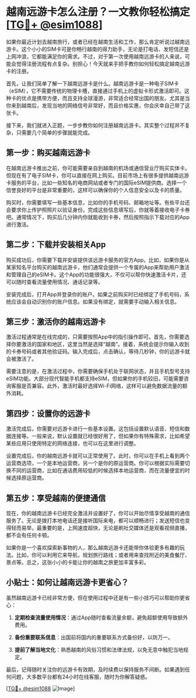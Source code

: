 # 越南远游卡怎么注册？一文教你轻松搞定[[TG💪+ @esim1088](https://t.me/s/esim1088)]

如果你最近计划去越南旅行，或者已经在越南生活和工作，那么肯定听说过越南远游卡。这个小小的SIM卡可是你畅行越南的得力助手，无论是打电话、发短信还是上网冲浪，它都能满足你的需求。不过，对于第一次使用越南远游卡的人来说，可能会觉得注册流程有点复杂。别担心！今天就来手把手教你如何轻松搞定越南远游卡的注册。

首先，让我们简单了解一下越南远游卡是什么。越南远游卡是一种电子SIM卡（eSIM），它不需要传统的物理卡槽，直接通过手机上的虚拟卡形式激活即可。这种卡的优点是携带方便，而且支持全球漫游，非常适合经常出国的朋友。尤其是当你来到越南后，发现当地的网络信号非常好，而且价格实惠，你会庆幸自己带了这张卡。

接下来，我们就进入正题，一步步教你如何注册越南远游卡。其实整个过程并不复杂，只需要几个简单的步骤就能完成。

## 第一步：购买越南远游卡

在越南远游卡推出之前，你可能需要亲自到越南的机场或通信营业厅购买实体卡。但现在有了电子SIM卡，你可以直接在网上购买。目前市场上有很多提供越南远游卡服务的平台，比如一些知名的电商网站或者专门的国际eSIM提供商。选择一个信誉良好的平台是非常重要的，这样可以确保你的个人信息安全以及卡的质量。

购买时，你需要填写一些基本信息，比如你的手机号码、邮箱地址等。有些平台还会要求你上传护照照片以验证身份。完成这些信息填写后，你就等着接收电子卡券吧。通常情况下，购买后几分钟内你就能收到卡券，然后按照指示下载对应的App进行激活。

## 第二步：下载并安装相关App

购买成功后，你需要下载并安装提供该远游卡服务的官方App。比如，如果你是从某家知名平台购买的越南远游卡，他们通常会提供一个专属的App来帮助用户激活和管理自己的eSIM卡。这个App的功能很强大，不仅可以帮你快速激活卡片，还可以随时查看流量使用情况、通话记录等。

安装完成后，打开App并登录你的账户。如果之前购买时已经绑定了手机号码，系统应该会自动识别你的账户信息。如果没有绑定，就需要手动输入相关信息。

## 第三步：激活你的越南远游卡

激活过程通常是在线完成的，只需要按照App中的指引操作即可。首先，你需要选择你要激活的国家和地区，这里当然是选择“越南”。接着，系统会提示你输入收到的卡券号码或者其他验证码。输入完成后，点击确认，等待几秒钟，你的远游卡就会被激活了。

需要注意的是，在激活过程中，你需要确保手机处于联网状态，并且手机型号支持eSIM功能。大部分现代智能手机都支持eSIM，但如果你的手机较旧，可能需要咨询客服是否兼容。此外，激活时最好选择Wi-Fi网络，这样可以避免数据流量的额外消耗。

## 第四步：设置你的远游卡

激活完成后，你需要对远游卡进行一些基本设置。这包括设置默认语音、短信和数据连接等。一般来说，默认设置就已经很好用了，但如果你有特殊需求，比如希望某些应用只使用特定的网络连接，也可以在这里进行调整。

设置完成后，你的越南远游卡就可以正常使用了。此时，你可以在手机上看到两个运营商选项，一个是本地运营商，另一个是你的原运营商。你可以根据实际需要切换不同的运营商，比如在通话费用较低的时候选择本地运营商，而在流量便宜的时候选择原运营商。

## 第五步：享受越南的便捷通信

现在，你的越南远游卡已经完全激活并设置好了，你可以开始尽情享受越南的通信服务了。无论是拨打本地电话还是接听国际来电，都可以顺畅进行；发送短信也变得轻而易举。最重要的是，上网速度超快，无论是刷社交媒体还是观看视频直播，都不会有任何卡顿。

如果你是一个喜欢探索新事物的人，那么越南远游卡还能带你体验更多有趣的玩法。比如，你可以利用它来导航，规划旅行路线；或者用来查找附近的美食餐厅、景点等。总之，这张小小的卡能让你的越南之旅更加丰富多彩。

## 小贴士：如何让越南远游卡更省心？

虽然越南远游卡已经非常方便，但在使用过程中还是有一些小技巧可以帮助你更省心：

1. **定期检查流量使用情况**：通过App随时查看流量余额，避免超额使用导致额外费用。
   
2. **备份重要联系信息**：出国前将国内的重要联系方式备份好，以防万一。
   
3. **提前了解当地文化**：熟悉越南的风俗习惯和法律法规，以免无意中触犯当地规定。

最后，记得随时关注你的远游卡有效期，及时续费以保持服务不间断。如果遇到任何问题，大多数平台都有24小时在线客服，随时为你解答疑惑。

[[TG💪+ @esim1088](https://t.me/s/esim1088) ![Image](https://i.postimg.cc/4NQfJmqS/Snipaste-2025-05-13-00-14-12.png)]